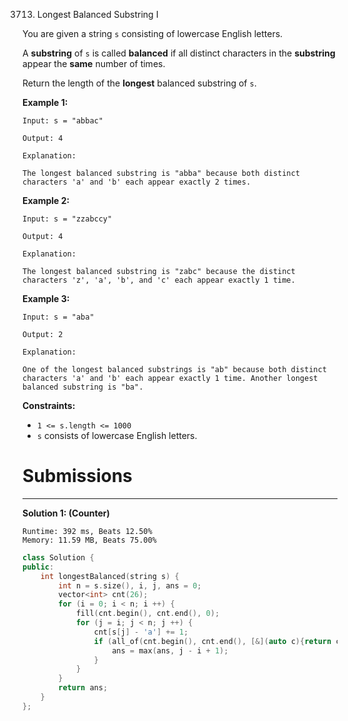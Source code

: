3713. Longest Balanced Substring I

You are given a string `s` consisting of lowercase English letters.

A **substring** of `s` is called **balanced** if all distinct characters in the **substring** appear the **same** number of times.

Return the length of the **longest** balanced substring of `s`.

 

**Example 1:**
```
Input: s = "abbac"

Output: 4

Explanation:

The longest balanced substring is "abba" because both distinct characters 'a' and 'b' each appear exactly 2 times.
```

**Example 2:**
```
Input: s = "zzabccy"

Output: 4

Explanation:

The longest balanced substring is "zabc" because the distinct characters 'z', 'a', 'b', and 'c' each appear exactly 1 time.​​​​​​​
```

**Example 3:**
```
Input: s = "aba"

Output: 2

Explanation:

One of the longest balanced substrings is "ab" because both distinct characters 'a' and 'b' each appear exactly 1 time. Another longest balanced substring is "ba".
```
 

**Constraints:**

* `1 <= s.length <= 1000`
* `s` consists of lowercase English letters.

# Submissions
---
**Solution 1: (Counter)**
```
Runtime: 392 ms, Beats 12.50%
Memory: 11.59 MB, Beats 75.00%
```
```c++
class Solution {
public:
    int longestBalanced(string s) {
        int n = s.size(), i, j, ans = 0;
        vector<int> cnt(26);
        for (i = 0; i < n; i ++) {
            fill(cnt.begin(), cnt.end(), 0);
            for (j = i; j < n; j ++) {
                cnt[s[j] - 'a'] += 1;
                if (all_of(cnt.begin(), cnt.end(), [&](auto c){return c == 0 || c == cnt[s[j] - 'a'];})) {
                    ans = max(ans, j - i + 1);
                }
            }
        }
        return ans;
    }
};
```
